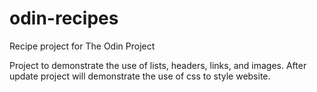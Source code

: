 # odin-recipes
Recipe project for The Odin Project

Project to demonstrate the use of lists, headers, links, and images.
After update project will demonstrate the use of css to style website.